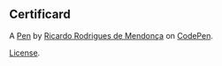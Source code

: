Certificard
-----------


A [Pen](https://codepen.io/ricardo-rodrigues-de-mendon-a/pen/PoWmYvE) by [Ricardo Rodrigues de Mendonça](https://codepen.io/ricardo-rodrigues-de-mendon-a) on [CodePen](https://codepen.io).

[License](https://codepen.io/ricardo-rodrigues-de-mendon-a/pen/PoWmYvE/license).